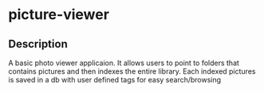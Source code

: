 # picture-viewer

## Description
A basic photo viewer applicaion. It allows users to point to folders that contains pictures and then indexes the entire library. Each indexed pictures is saved in a db with user defined tags for easy search/browsing
